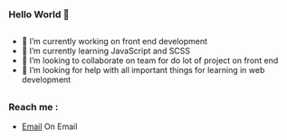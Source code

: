 ### Hello World 👋
##
- 🔭 I’m currently working on front end development
- 🌱 I’m currently learning JavaScript and SCSS
- 👯 I’m looking to collaborate on team for do lot of project on front end
- 🤔 I’m looking for help with all important things for learning in web development
##
### Reach me : 
- <a target="_blank" href="https://www.instagram.com/darwin___333/">Email</a> On Email

